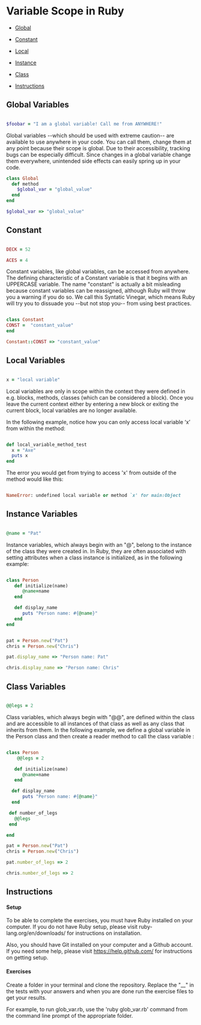 
# Variable Scope in Ruby #

- [Global](#global-variables)
- [Constant](#constant)
- [Local](#local-variables)
- [Instance](#instance-variables)
- [Class](#class-variables)

- [Instructions](#instructions)

## Global Variables ##

```ruby

$foobar = "I am a global variable! Call me from ANYWHERE!"
```

Global variables --which should be used with extreme caution-- are available to use anywhere in your code. You can call them, change them at any point because their scope is global. Due to their accessibility, tracking bugs can be especially difficult. Since changes in a global variable change them everywhere, unintended side effects can easily spring up in your code.

``` ruby
class Global
  def method
    $global_var = "global_value"
  end
end

$global_var => "global_value"
```

## Constant ##

``` ruby

DECK = 52

ACES = 4
```

Constant variables, like global variables, can be accessed from anywhere. The defining characteristic of a Constant variable is that it begins with an UPPERCASE variable. The name "constant" is actually a bit misleading because constant variables can be reassigned, although Ruby will throw you a warning if you do so. We call this Syntatic Vinegar, which means Ruby will try you to dissuade you --but not stop you-- from using best practices.

``` ruby

class Constant
CONST =  "constant_value"
end

Constant::CONST => "constant_value"
```

## Local Variables ##

``` ruby

x = "local variable"
```

Local variables are only in scope within the context they were defined in e.g. blocks, methods, classes (which can be considered a block). Once you leave the current context either by entering a new block or exiting the current block, local variables are no longer available.

In the following example, notice how you can only access local variable ‘x’ from within the method:

``` ruby

def local_variable_method_test
  x = "Axe"
  puts x
end
```
The error you would get from trying to access 'x' from outside of the method would like this:

``` ruby

NameError: undefined local variable or method `x' for main:Object
```

## Instance Variables ##

``` ruby

@name = "Pat"
```

Instance variables, which always begin with an "@", belong to the instance of the class they were created in. In Ruby, they are often associated with setting attributes when a class instance is initialized, as in the following example:

``` ruby

class Person
   def initialize(name)
      @name=name
   end

   def display_name
      puts "Person name: #{@name}"
   end
end


pat = Person.new("Pat")
chris = Person.new("Chris")

pat.display_name => "Person name: Pat"

chris.display_name => "Person name: Chris"
```

## Class Variables ##

``` ruby

@@legs = 2
```

Class variables, which always begin with "@@",  are defined within the class and are accessible to all instances of that class as well as any class that inherits from them. In the following example, we define a global variable in the Person class and then create a reader method to call the class variable :

``` ruby

class Person
    @@legs = 2

   def initialize(name)
      @name=name
   end

  def display_name
      puts "Person name: #{@name}"
  end

 def number_of_legs
   @@legs
 end

end

pat = Person.new("Pat")
chris = Person.new("Chris")

pat.number_of_legs => 2

chris.number_of_legs => 2
```

## Instructions ##

#### Setup ####

To be able to complete the exercises, you must have Ruby installed on your computer. If you do not have Ruby setup, please visit ruby-lang.org/en/downloads/ for instructions on installation.

Also, you should have Git installed on your computer and a Github account. If you need some help, please visit https://help.github.com/ for instructions on getting setup.

#### Exercises ####

Create a folder in your terminal and clone the repository. Replace the "__" in the tests with your answers and when you are done run the exercise files to get your results. 

For example, to run glob_var.rb, use the 'ruby glob_var.rb' command from the command line prompt of the appropriate folder.










